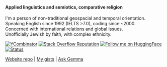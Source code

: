 #### Applied linguistics and semiotics, comparative religion

<!--
**freealise/freealise** is a ✨ _special_ ✨ repository because its `README.md` (this file) appears on your GitHub profile.

Here are some ideas to get you started:

- 🔭 I’m currently working on ...
- 🌱 I’m currently learning ...
- 👯 I’m looking to collaborate on ...
- 🤔 I’m looking for help with ...
- 💬 Ask me about ...
- 📫 How to reach me: ...
- 😄 Pronouns: ...
- ⚡ Fun fact: ...
-->

I'm a person of non-traditional geospacial and temporal orientation.  
Speaking English since 1992 (IELTS >7.0), coding since ~2000.  
Concerned with international relations and global issues.  
Unofficially Jewish by faith, with complex ethnicity.  

<!--[![Quora Profile](https://img.shields.io/badge/⁉️-Quora-red?style=for-the-badge)](https://www.quora.com/profile/Marina-From-Freealise) -->
[![YCombinator](https://img.shields.io/badge/💔-YCombinator-red.svg?style=for-the-badge)](https://www.startupschool.org/cofounder-matching/candidate/p61vtr8UW)
[![Stack Overflow Reputation](https://img.shields.io/stackexchange/stackoverflow/r/9165398?color=orange&label=stackoverflow&logo=stackoverflow&style=for-the-badge)](https://stackoverflow.com/users/9165398) 
[![Follow me on HuggingFace](https://img.shields.io/badge/%F0%9F%A4%97-Hugging%20Face-yellow?style=for-the-badge)](https://huggingface.co/freealise)  
[![Status](https://img.shields.io/badge/dynamic/xml?url=https://freeali.se/feed.xml&query=//*[local-name()='feed']/*[local-name()='entry'][1]/*[local-name()='title']/text()&label=🪧&color=green&style=for-the-badge)](https://freeali.se)

[Website repo](https://www.github.com/freealise/freealise.github.io/) | 
[My gists](https://gist.github.com/freealise/) | 
[Ask Gemma](https://gemini.google.com/) 
<!--[Download folder] (https://downgit.evecalm.com/#/home?url=https://github.com/freealise/freealise/tree/master/wiki/)-->


<!--
https://stackexchange.com/sites?view=grid

[language from 1992, product idea from 2002, brand story from 2011, current business]
(British influence) English is not my native language, but I started to learn it before school - and music has later become an important part of education.  
The brand Freealise refers to the sponsorship pricing model, it is an altered version of an early name of Linux (which was Freax),
influenced by the Occupy Wall Street movement (antonym of 'occupy').
             
https://linkedin.com

    <a href="https://fb.me/freealise" target="_blank" title="Facebook"><i class="material-icons notranslate">facebook</i></a>
    <a href="https://www.reddit.com/u/freealise" target="_blank" title="Reddit"><i class="material-icons notranslate">reddit</i></a>
    <a href="https://www.flickr.com/people/183764047@N03/" target="_blank" title="Flickr"><i class="material-icons notranslate">hdr_strong</i></a>
    <a href="https://stackoverflow.com/users/9165398/freealise" target="_blank" title="Stack Overflow"><i class="material-icons notranslate">comment</i></a>

Bipolar, paranoid, obsessive-compulsive, almost aphantasiac, introvert.
-->
